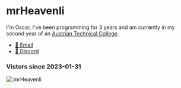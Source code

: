 # mrHeavenli

<!-- ![](https://github.com/mrHeavenli/mrHeavenli/blob/main/bongokitty.gif?raw=true) -->


I'm Oscar, I've been programming for 3 years and am currently in my second year of an 
[Austrian Technical College](https://en.wikipedia.org/wiki/H%C3%B6here_Technische_Lehranstalt).

- [📧 Email](mailto:mrHeavenli@icloud.com)
- [💬 Discord ](https://discordapp.com/users/603128116914683974)

### Vistors since 2023-01-31
![:mrHeavenli](https://count.getloli.com/get/@mrHeavenli?theme=asoul)

